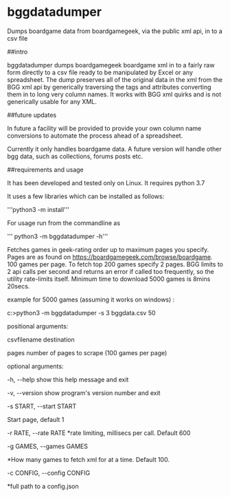 # bggdatadumper
Dumps boardgame data from boardgamegeek, via the public xml api, in to a csv file

##intro

bggdatadumper dumps boardgamegeek boardgame xml in to a fairly raw form
directly to a csv file ready to be manipulated by Excel or any
spreadsheet. The dump preserves all of the original data in the
xml from the BGG xml api by generically traversing the tags and 
attributes converting them in to long very column names. It works
with BGG xml quirks and is not generically usable for any XML.

##future updates

In future a facility will be provided to provide your own column 
name conversions to automate the process ahead of a spreadsheet.

Currently it only handles boardgame data. A future version
will handle other bgg data, such as collections, forums posts etc.

##requirements and usage

It has been developed and tested only on Linux. It requires python 3.7

It uses a few libraries which can be installed as follows:

'''python3 -m install''' 

For usage run from the commandline as

'''   python3 -m bggdatadumper -h'''

Fetches games in geek-rating order up to maximum pages you specify.
Pages are as found on https://boardgamegeek.com/browse/boardgame.
100 games per page. To fetch top 200 games specify 2 pages.
BGG limits to 2 api calls per second and returns an error
if called too frequently, so the utility rate-limits itself. 
Minimum time to download 5000 games is 8mins 20secs. 

example for 5000 games (assuming it works on windows) :
            
c:\>python3 -m bggdatadumper -s 3 bggdata.csv 50
            

positional arguments:

csvfilename           destination

pages                 number of pages to scrape (100 games per page)

optional arguments:

-h, --help            show this help message and exit

-v, --version         show program's version number and exit

-s START, --start START

Start page, default 1

-r RATE, --rate RATE  *rate limiting, millisecs per call. Default 600

-g GAMES, --games GAMES

*How many games to fetch xml for at a time. Default 100.

-c CONFIG, --config CONFIG

*full path to a config.json


